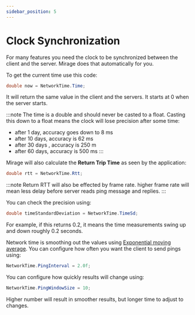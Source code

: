 ```yaml
---
sidebar_position: 5
---
```

# Clock Synchronization

For many features you need the clock to be synchronized between the client and the server. 
Mirage does that automatically for you.

To get the current time use this code:
```cs
double now = NetworkTime.Time;
```

It will return the same value in the client and the servers. It starts at 0 when
the server starts. 

:::note
The time is a double and should never be casted to a float. Casting this down to a float means the clock will lose precision after some time:

-   after 1 day, accuracy goes down to 8 ms
-   after 10 days, accuracy is 62 ms
-   after 30 days , accuracy is 250 m
-   after 60 days, accuracy is 500 ms
:::

Mirage will also calculate the **Return Trip Time** as seen by the application:

```cs
double rtt = NetworkTime.Rtt;
```

:::note
Return RTT will also be effected by frame rate. higher frame rate will mean less delay before server reads ping message and replies. 
:::

You can check the precision using:

```cs
double timeStandardDeviation = NetworkTime.TimeSd;
```

For example, if this returns 0.2, it means the time measurements swing up and down roughly 0.2 seconds.

Network time is smoothing out the values using [Exponential moving average](https://en.wikipedia.org/wiki/Moving_average#Exponential_moving_average). 
You can configure how often you want the client to send pings using:

```cs
NetworkTime.PingInterval = 2.0f;
```

You can configure how quickly results will change using:

```cs
NetworkTime.PingWindowSize = 10;
```

Higher number will result in smoother results, but longer time to adjust to changes.
